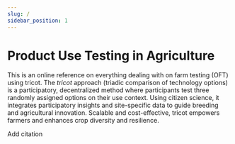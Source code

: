 ```yaml
---
slug: /
sidebar_position: 1
---
```


# Product Use Testing in Agriculture

This is an online reference on everything dealing with on farm testing (OFT) using tricot. The *tricot* approach (triadic comparison of technology options) is a participatory, decentralized method where participants test three randomly assigned options on their use context. Using citizen science, it integrates participatory insights and site-specific data to guide breeding and agricultural innovation. Scalable and cost-effective, tricot empowers farmers and enhances crop diversity and resilience.



Add citation